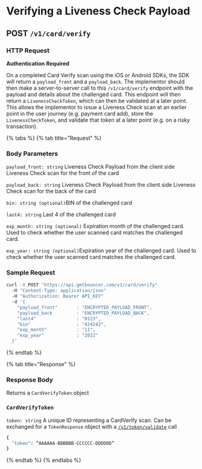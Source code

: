 # Verifying a Liveness Check Payload

## **POST `/v1/card/verify`**

### HTTP Request

**Authentication** **Required**

On a completed Card Verify scan using the iOS or Android SDKs, the SDK will return a `payload_front` and a `payload_back`. The implementor should then make a server-to-server call to this `/v1/card/verify` endpoint with the payload and details about the challenged card. This endpoint will then return a `LivenessCheckToken`, which can then be validated at a later point. This allows the implementor to issue a Liveness Check scan at an earlier point in the user journey \(e.g. payment card add\), store the `LivenessCheckToken`, and validate that token at a later point \(e.g. on a risky transaction\).

{% tabs %}
{% tab title="Request" %}
### **Body Parameters**

`payload_front: string` Liveness Check Payload from the client side Liveness Check scan for the front of the card

`payload_back: string` Liveness Check Payload from the client side Liveness Check scan for the back of the card

`bin: string (optional)`BIN of the challenged card

`last4: string` Last 4 of the challenged card  
  
`exp_month: string (optional)` Expiration month of the challenged card. Used to check whether the user scanned card matches the challenged card.  
  
`exp_year: string (optional)`Expiration year of the challenged card. Used to check whether the user scanned card matches the challenged card.

### **Sample Request**

```bash
curl -X POST "https://api.getbouncer.com/v1/card/verify"
  -H "Content-Type: application/json"
  -H "Authorization: Bearer API_KEY"
  -d '{
    "payload_front"       : "ENCRYPTED_PAYLOAD_FRONT",
    "payload_back         : "ENCRYPTED_PAYLOAD_BACK",
    "last4"               : "0123",
    "bin"                 : "424242",
    "exp_month"           : "11",
    "exp_year"            : "2022"
  }'

```
{% endtab %}

{% tab title="Response" %}
### **Response Body**

Returns a `CardVerifyToken` object

### `CardVerifyToken`

`token: string` A unique ID representing a CardVerify scan. Can be exchanged for a `TokenResponse` object with a [`/v1/token/validate`](https://docs.google.com/document/d/1zPc-20khzrr0VZ5gcohaso7JYx9MChHk1i5sahyOfpo/edit#) call

```bash
{
  "token": “AAAAAA-BBBBBB-CCCCCC-DDDDDD”
}
```
{% endtab %}
{% endtabs %}

